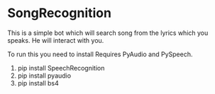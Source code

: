 # SongRecognition

This is a simple bot which will search song from the lyrics which you speaks.
He will interact with you.

To run this you need to install
Requires PyAudio and PySpeech.
1. pip install SpeechRecognition
2. pip install pyaudio
3. pip install bs4
